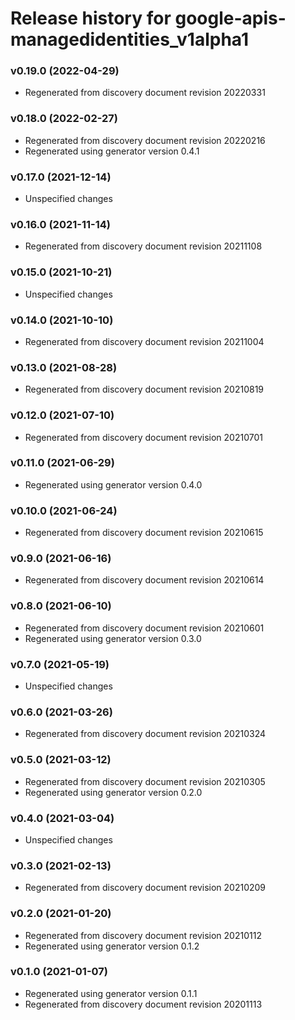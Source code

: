 # Release history for google-apis-managedidentities_v1alpha1

### v0.19.0 (2022-04-29)

* Regenerated from discovery document revision 20220331

### v0.18.0 (2022-02-27)

* Regenerated from discovery document revision 20220216
* Regenerated using generator version 0.4.1

### v0.17.0 (2021-12-14)

* Unspecified changes

### v0.16.0 (2021-11-14)

* Regenerated from discovery document revision 20211108

### v0.15.0 (2021-10-21)

* Unspecified changes

### v0.14.0 (2021-10-10)

* Regenerated from discovery document revision 20211004

### v0.13.0 (2021-08-28)

* Regenerated from discovery document revision 20210819

### v0.12.0 (2021-07-10)

* Regenerated from discovery document revision 20210701

### v0.11.0 (2021-06-29)

* Regenerated using generator version 0.4.0

### v0.10.0 (2021-06-24)

* Regenerated from discovery document revision 20210615

### v0.9.0 (2021-06-16)

* Regenerated from discovery document revision 20210614

### v0.8.0 (2021-06-10)

* Regenerated from discovery document revision 20210601
* Regenerated using generator version 0.3.0

### v0.7.0 (2021-05-19)

* Unspecified changes

### v0.6.0 (2021-03-26)

* Regenerated from discovery document revision 20210324

### v0.5.0 (2021-03-12)

* Regenerated from discovery document revision 20210305
* Regenerated using generator version 0.2.0

### v0.4.0 (2021-03-04)

* Unspecified changes

### v0.3.0 (2021-02-13)

* Regenerated from discovery document revision 20210209

### v0.2.0 (2021-01-20)

* Regenerated from discovery document revision 20210112
* Regenerated using generator version 0.1.2

### v0.1.0 (2021-01-07)

* Regenerated using generator version 0.1.1
* Regenerated from discovery document revision 20201113

